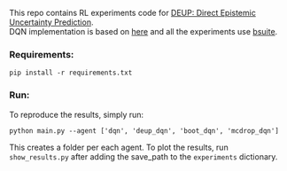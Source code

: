 This repo contains RL experiments code for [DEUP: Direct Epistemic Uncertainty Prediction]().  
DQN implementation is based on [here](https://github.com/pluebcke/dqn_experiments) and all the experiments use [bsuite](https://github.com/deepmind/bsuite).

### Requirements:

```
pip install -r requirements.txt
```

### Run:

To reproduce the results, simply run:
```
python main.py --agent ['dqn', 'deup_dqn', 'boot_dqn', 'mcdrop_dqn']
```
This creates a folder per each agent. 
To plot the results, run `show_results.py` after adding the save_path to the `experiments` dictionary.
